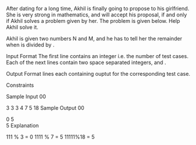 After dating for a long time, Akhil is finally going to propose to his girlfriend. She is very strong in mathematics, and will accept his proposal, if and only if Akhil solves a problem given by her. The problem is given below. Help Akhil solve it.

Akhil is given two numbers N and M, and he has to tell her the remainder when  is divided by .

Input Format
The first line contains an integer  i.e. the number of test cases.
Each of the next  lines contain two space separated integers,  and .

Output Format
 lines each containing ouptut for the corresponding test case.

Constraints



Sample Input 00

3
3 3
4 7
5 18
Sample Output 00

0
5   
5
Explanation

111 % 3 = 0
1111 % 7 = 5
11111%18 = 5
